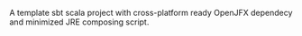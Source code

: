 A template sbt scala project with cross-platform ready OpenJFX dependecy and minimized JRE composing script.

